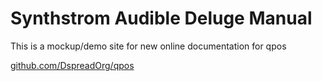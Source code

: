 # Synthstrom Audible Deluge Manual

This is a mockup/demo site for new online documentation for qpos   

[github.com/DspreadOrg/qpos](https://dspreadorg.github.io/qpos/#/)
